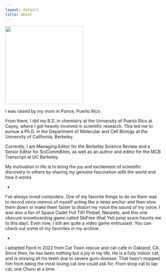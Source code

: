 ```yaml
---
layout: default
title: About
---
```


<img src="https://hltorresvera.github.io/assets/images/me.jpg" width="250" />

I was raised by my mom in Ponce, Puerto Rico.

From there, I did my B.S. in chemistry at the University of Puerto Rico at Cayey, where I got heavily involved in scientific research. This led me to pursue a Ph.D. in the Department of Molecular and Cell Biology at the University of California, Berkeley.

Currently, I am Managing Editor for the Berkeley Science Review and a Senior Editor for SciCommBites, as well as an author and editor for the MCB Transcript at UC Berkeley.

My motivation in life is to bring the joy and excitement of scientific discovery to others by sharing my genuine fascination with the world and how it works.

-

I’ve always loved computers. One of my favorite things to do on them was to record voice memos of myself acting like a news anchor and then slow them down or make them faster to distort my voice the sound of my voice. I was also a fan of Space Cadet Full Tilt! Pinball, Neopets, and this one obscure snowboarding game called SkiFree (that Yeti jump scare haunts me to this day). Even now, I still am quite a video game enthusiast. You can check out some of my favorites in my archive.

-

I adopted Fjord in 2022 from Cat Town rescue and cat-cafe in Oakland, CA. Since then, he has been nothing but a joy in my life. He is a fully indoor cat, and is missing all his teeth due to severe gum-disease. That hasn't stopped him from being the most loving cat one could ask for. From shop cat to lap cat, one Churu at a time.


